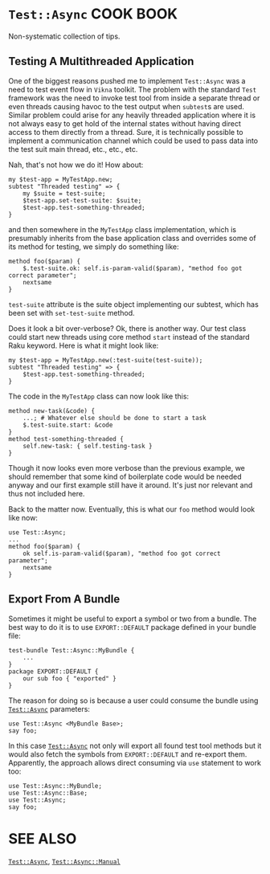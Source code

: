 `Test::Async` COOK BOOK
=======================

Non-systematic collection of tips.

Testing A Multithreaded Application
-----------------------------------

One of the biggest reasons pushed me to implement `Test::Async` was a need to test event flow in `Vikna` toolkit. The problem with the standard `Test` framework was the need to invoke test tool from inside a separate thread or even threads causing havoc to the test output when `subtest`s are used. Similar problem could arise for any heavily threaded application where it is not always easy to get hold of the internal states without having direct access to them directly from a thread. Sure, it is technically possible to implement a communication channel which could be used to pass data into the test suit main thread, etc., etc., etc.

Nah, that's not how we do it! How about:

    my $test-app = MyTestApp.new;
    subtest "Threaded testing" => {
        my $suite = test-suite;
        $test-app.set-test-suite: $suite;
        $test-app.test-something-threaded;
    }

and then somewhere in the `MyTestApp` class implementation, which is presumably inherits from the base application class and overrides some of its method for testing, we simply do something like:

    method foo($param) {
        $.test-suite.ok: self.is-param-valid($param), "method foo got correct parameter";
        nextsame
    }

`test-suite` attribute is the suite object implementing our subtest, which has been set with `set-test-suite` method.

Does it look a bit over-verbose? Ok, there is another way. Our test class could start new threads using core method `start` instead of the standard Raku keyword. Here is what it might look like:

    my $test-app = MyTestApp.new(:test-suite(test-suite));
    subtest "Threaded testing" => {
        $test-app.test-something-threaded;
    }

The code in the `MyTestApp` class can now look like this:

    method new-task(&code) {
        ...; # Whatever else should be done to start a task
        $.test-suite.start: &code
    }
    method test-something-threaded {
        self.new-task: { self.testing-task }
    }

Though it now looks even more verbose than the previous example, we should remember that some kind of boilerplate code would be needed anyway and our first example still have it around. It's just nor relevant and thus not included here.

Back to the matter now. Eventually, this is what our `foo` method would look like now:

    use Test::Async;
    ...
    method foo($param) {
        ok self.is-param-valid($param), "method foo got correct parameter";
        nextsame
    }

Export From A Bundle
--------------------

Sometimes it might be useful to export a symbol or two from a bundle. The best way to do it is to use `EXPORT::DEFAULT` package defined in your bundle file:

    test-bundle Test::Async::MyBundle {
        ...
    }
    package EXPORT::DEFAULT {
        our sub foo { "exported" }
    }

The reason for doing so is because a user could consume the bundle using [`Test::Async`](https://github.com/vrurg/raku-Test-Async/blob/v0.0.4/docs/md/Test/Async.md) parameters:

    use Test::Async <MyBundle Base>;
    say foo;

In this case [`Test::Async`](https://github.com/vrurg/raku-Test-Async/blob/v0.0.4/docs/md/Test/Async.md) not only will export all found test tool methods but it would also fetch the symbols from `EXPORT::DEFAULT` and re-export them. Apparently, the approach allows direct consuming via `use` statement to work too:

    use Test::Async::MyBundle;
    use Test::Async::Base;
    use Test::Async;
    say foo;

SEE ALSO
========

[`Test::Async`](https://github.com/vrurg/raku-Test-Async/blob/v0.0.4/docs/md/Test/Async.md), [`Test::Async::Manual`](https://github.com/vrurg/raku-Test-Async/blob/v0.0.4/docs/md/Test/Async/Manual.md)

